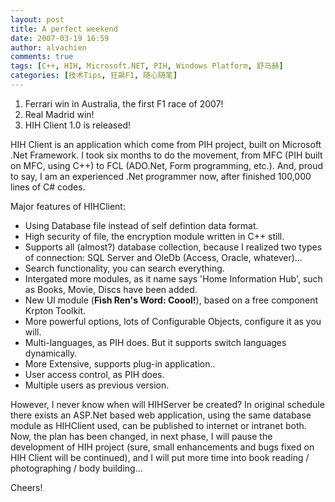 ```yaml
---
layout: post
title: A perfect weekend
date: 2007-03-19 16:59
author: alvachien
comments: true
tags: [C++, HIH, Microsoft.NET, PIH, Windows Platform, 舒马赫]
categories: [技术Tips, 狂飙F1, 随心随笔]
---
```

1. Ferrari win in Australia, the first F1 race of 2007!
2. Real Madrid win!
3. HIH Client 1.0 is released!
 
HIH Client is an application which come from PIH project, built on Microsoft .Net Framework. I took six months to do the movement, from MFC (PIH built on MFC, using C++) to FCL (ADO.Net, Form programming, etc.). And, proud to say, I am an experienced .Net programmer now, after finished 100,000 lines of C# codes.
 
Major features of HIHClient:
- Using Database file instead of self defintion data format.
- High security of file, the encryption module written in C++ still.
- Supports all (almost?) database collection, because I realized two types of connection: SQL Server and  OleDb (Access, Oracle, whatever)...
- Search functionality, you can search everything.
- Intergated more modules, as it name says 'Home Information Hub', such as Books, Movie, Discs have been added.
- New UI module (**Fish Ren's Word: Coool!**), based on a free component  Krpton Toolkit.
- More powerful options, lots of Configurable Objects, configure it as you will.
- Multi-languages, as PIH does. But it supports switch languages dynamically.
- More Extensive, supports plug-in application..
- User access control, as PIH does.
- Multiple users as previous version.

However, I never know when will HIHServer be created? In original schedule there exists an ASP.Net based web application, using the same database module as HIHClient used, can be published to internet or intranet both. Now, the plan has been changed, in next phase, I will pause the development of HIH project (sure, small enhancements and bugs fixed on HIH Client will be continued), and I will put more time into book reading / photographing / body building...
 
Cheers!
